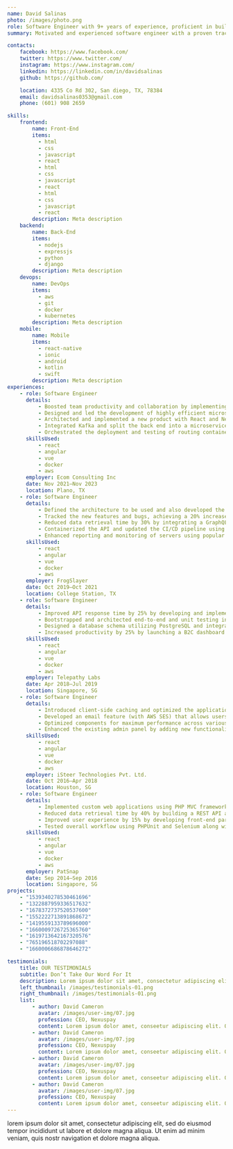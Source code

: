 ```yaml
---
name: David Salinas
photo: /images/photo.png
role: Software Engineer with 9+ years of experience, proficient in building web applications and mobile applications
summary: Motivated and experienced software engineer with a proven track record of driving project success through the implementation of innovative solutions. Over 9 years of experience in software development, with expertise in Agile/Scrum processes, system architecture, and full-stack development. Skilled in a wide range of technologies, including Node.js, Python, React, NestJS, GraphQL, AWS, and more. Adept at boosting system performance, capacity, and user experience while reducing downtime and development time. A collaborative team player with a strong focus on problem-solving, adaptability, and attention to detail.

contacts:
    facebook: https://www.facebook.com/
    twitter: https://www.twitter.com/
    instagram: https://www.instagram.com/
    linkedin: https://linkedin.com/in/davidsalinas
    github: https://github.com/

    location: 4335 Co Rd 302, San diego, TX, 78384
    email: davidsalinas0353@gmail.com
    phone: (601) 908 2659

skills:
    frontend:
        name: Front-End
        items:
          - html
          - css
          - javascript
          - react
          - html
          - css
          - javascript
          - react
          - html
          - css
          - javascript
          - react
        description: Meta description
    backend:
        name: Back-End
        items:
          - nodejs
          - expressjs
          - python
          - django
        description: Meta description
    devops:
        name: DevOps
        items:
          - aws
          - git
          - docker
          - kubernetes
        description: Meta description
    mobile:
        name: Mobile
        items:
          - react-native
          - ionic
          - android
          - kotlin
          - swift
        description: Meta description
experiences:
    - role: Software Engineer
      details: 
          - Boosted team productivity and collaboration by implementing Agile development processes and rituals such as retrospectives, story point calibration, sprint planning, and design sprints, resulting in a 20% acceleration in project completion rate.
          - Designed and led the development of highly efficient microservices that handled 300 transactions per second, leading to a 20% increase in system capacity.
          - Architected and implemented a new product with React and NestJS with GraphQL, TypeORM, Mongoose, and AWS services, to name a few.
          - Integrated Kafka and split the back end into a microservices-based one on the proposed architecture changes from the engineering manager level, resulting in a 30% reduction in system downtime.
          - Orchestrated the deployment and testing of routing containers to Kubernetes Cluster, effectively managing 7000 requests per second and achieving a 25% augmentation in system capacity.
      skillsUsed:
          - react
          - angular
          - vue
          - docker
          - aws
      employer: Ecom Consulting Inc
      date: Nov 2021–Nov 2023
      location: Plano, TX
    - role: Software Engineer
      details: 
          - Defined the architecture to be used and also developed the platform’s back-end and front-end with other two developers.
          - Tracked the new features and bugs, achieving a 20% increase in efficiency, using Trello as a reporting-and-organizing tool.
          - Reduced data retrieval time by 30% by integrating a GraphQL API using React Apollo query and fetching user information through the Amazon Cognito API.
          - Containerized the API and updated the CI/CD pipeline using AWS pipelines, reducing deployment time by 40%.
          - Enhanced reporting and monitoring of servers using popular tools such as Zabbix, Prometheus, and Power BI, reducing the manual efforts of technical and finance teams by 50% in delivering quick and timely reports.
      skillsUsed:
          - react
          - angular
          - vue
          - docker
          - aws
      employer: FrogSlayer
      date: Oct 2019–Oct 2021
      location: College Station, TX
    - role: Software Engineer
      details: 
          - Improved API response time by 25% by developing and implementing Redis caching and user authentication and verification flows.
          - Bootstrapped and architected end-to-end and unit testing integration for the entire back-end API built using NestJS, reducing bug resolution time by 20%.
          - Designed a database schema utilizing PostgreSQL and integrated with a Spring Boot backend to ensure proper data management.
          - Increased productivity by 25% by launching a B2C dashboard using Angular and TypeScript that helps merchants manage their products and campaigns.
      skillsUsed:
          - react
          - angular
          - vue
          - docker
          - aws
      employer: Telepathy Labs
      date: Apr 2018–Jul 2019
      location: Singapore, SG
    - role: Software Engineer
      details: 
          - Introduced client-side caching and optimized the application’s performance using Next.js and React Query, resulting in a 15% reduction in page load time.
          - Developed an email feature (with AWS SES) that allows users to send emails to the application, automatically parsing the information and attachments to show it to the client in their dashboard, reducing email processing time by 40%.
          - Optimized components for maximum performance across various web-capable devices and browsers, resulting in a 20% improvement in overall user experience.
          - Enhanced the existing admin panel by adding new functionalities, including image and video upload and standard forms, following the Laravel MVC pattern.
      skillsUsed:
          - react
          - angular
          - vue
          - docker
          - aws
      employer: iSteer Technologies Pvt. Ltd.
      date: Oct 2016–Apr 2018
      location: Houston, SG
    - role: Software Engineer
      details: 
          - Implemented custom web applications using PHP MVC frameworks, focusing on building MVC for startup tech companies, resulting in a 25% reduction in development time.
          - Reduced data retrieval time by 40% by building a REST API application that requested data from a remote application and cached it to a local DB (proxy).
          - Improved user experience by 15% by developing front-end parts using TypeScript as a JS wrapper and AngularJS as the main front-end framework.
          - Tested overall workflow using PHPUnit and Selenium along with Jenkins, reducing bug occurrence by 20%.
      skillsUsed:
          - react
          - angular
          - vue
          - docker
          - aws
      employer: PatSnap
      date: Sep 2014–Sep 2016
      location: Singapore, SG
projects:
    - "1539340278530461696"
    - "1322887959336517632"
    - "1678372737520537600"
    - "1552222713891868672"
    - "1419559133789696000"
    - "1660009726725365760"
    - "1619713642167320576"
    - "765196518702297088"
    - "1660006686878646272"

testimonials:
    title: OUR TESTIMONIALS
    subtitle: Don’t Take Our Word For It
    description: Lorem ipsum dolor sit amet, consectetur adipiscing elit. Morbi egestas </br> Werat viverra id et aliquet. vulputate egestas sollicitudin.
    left_thumbnail: /images/testimonials-01.png
    right_thumbnail: /images/testimonials-01.png
    list:
        - author: David Cameron
          avatar: /images/user-img/07.jpg
          profession: CEO, Nexuspay
          content: Lorem ipsum dolor amet, conseetur adipiscing elit. Ornare quam porta arcu congue felis volutpat. Vitae lectudbfs pellentesque vitae dolor
        - author: David Cameron
          avatar: /images/user-img/07.jpg
          profession: CEO, Nexuspay
          content: Lorem ipsum dolor amet, conseetur adipiscing elit. Ornare quam porta arcu congue felis volutpat. Vitae lectudbfs pellentesque vitae dolor
        - author: David Cameron
          avatar: /images/user-img/07.jpg
          profession: CEO, Nexuspay
          content: Lorem ipsum dolor amet, conseetur adipiscing elit. Ornare quam porta arcu congue felis volutpat. Vitae lectudbfs pellentesque vitae dolor
        - author: David Cameron
          avatar: /images/user-img/07.jpg
          profession: CEO, Nexuspay
          content: Lorem ipsum dolor amet, conseetur adipiscing elit. Ornare quam porta arcu congue felis volutpat. Vitae lectudbfs pellentesque vitae dolor
---
```


lorem ipsum dolor sit amet, consectetur adipiscing elit, sed do eiusmod tempor incididunt ut labore et dolore magna aliqua. Ut enim ad minim veniam, quis nostr navigation et dolore magna aliqua.
